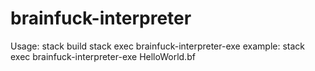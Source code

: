 # brainfuck-interpreter
Usage:
stack build
stack exec brainfuck-interpreter-exe <your brainfuck file name>
    example: stack exec brainfuck-interpreter-exe HelloWorld.bf
